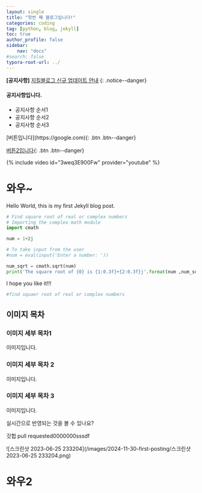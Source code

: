 ```yaml
---
layout: single
title: "첫번 째 블로그입니다!"
categories: coding
tag: [python, blog, jekyll]
toc: true
author_profile: false
sidebar:
    nav: "docs"
#search: false
typora-root-url: ../
---
```


**[공지사항]** [지킬블로그 신규 업데이트 안내](http://mmistakes.github.io.minimal-mistakes/docs/guic-start-guide/)
{: .notice--danger} 

<div class="notice--success">
<h4>공지사항입니다.</h4>
<ul>
    <li>공지사항 순서1</li>
    <li>공지사항 순서2</li>
    <li>공지사항 순서3</li>
</ul>
</div>
[버튼입니다](https://google.com){: .btn .btn--danger}





[버튼2입니다](https://www.naver.com){: .btn .btn--danger}


{% include video id="3weq3E900Fw" provider="youtube" %}


# 와우~

Hello World, this is my first Jekyll blog post.

```python
# Find square root of real or complex numbers
# Importing the complex math module
import cmath

num = 1+2j

# To take input from the user
#num = eval(input('Enter a number: '))

num_sqrt = cmath.sqrt(num)
print('The square root of {0} is {1:0.3f}+{2:0.3f}j'.format(num ,num_sqrt.real,num_sqrt.imag))

```

I hope you like it!!! 



```python
#find squaer root of real or complex numbers
```





## 이미지 목차

### 이미지 세부 목차1

이미지입니다.

### 이미지 세부 목차 2

이미지입니다.

### 이미지 세부 목차 3

이미지입니다. 



실시간으로 반영되는 것을 볼 수 있나요? 

깃헙 pull requested0000000sssdf

![스크린샷 2023-06-25 233204](/images/2024-11-30-first-posting/스크린샷 2023-06-25 233204.png)





# 와우2

